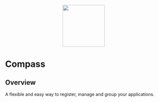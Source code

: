<p align="center">
 <img src="https://raw.githubusercontent.com/kyma-incubator/compass/logoupdate/logo.png" width="135">
</p>

# Compass

## Overview
A flexible and easy way to register, manage and group your applications.
